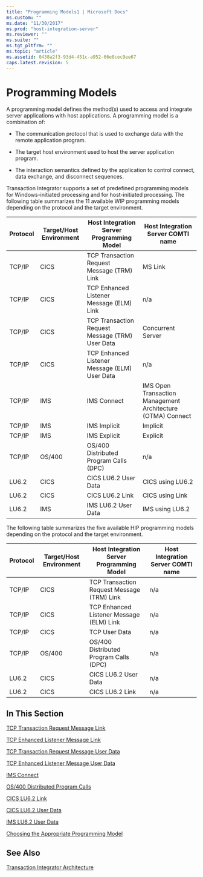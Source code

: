 ```yaml
---
title: "Programming Models1 | Microsoft Docs"
ms.custom: ""
ms.date: "11/30/2017"
ms.prod: "host-integration-server"
ms.reviewer: ""
ms.suite: ""
ms.tgt_pltfrm: ""
ms.topic: "article"
ms.assetid: 0438a2f3-93d4-451c-a952-66e8cec9ee67
caps.latest.revision: 5
---
```

# Programming Models
A programming model defines the method(s) used to access and integrate server applications with host applications. A programming model is a combination of:  
  
-   The communication protocol that is used to exchange data with the remote application program.  
  
-   The target host environment used to host the server application program.  
  
-   The interaction semantics defined by the application to control connect, data exchange, and disconnect sequences.  
  
 Transaction Integrator supports a set of predefined programming models for Windows-initiated processing and for host-initiated processing. The following table summarizes the 11 available WIP programming models depending on the protocol and the target environment.  
  
|Protocol|Target/Host Environment|Host Integration Server Programming Model|Host Integration Server COMTI name|  
|--------------|------------------------------|-----------------------------------------------|----------------------------------------|  
|TCP/IP|CICS|TCP Transaction Request Message (TRM) Link|MS Link|  
|TCP/IP|CICS|TCP Enhanced Listener Message (ELM) Link|n/a|  
|TCP/IP|CICS|TCP Transaction Request Message (TRM) User Data|Concurrent Server|  
|TCP/IP|CICS|TCP Enhanced Listener Message (ELM) User Data|n/a|  
|TCP/IP|IMS|IMS Connect|IMS Open Transaction Management Architecture (OTMA) Connect|  
|TCP/IP|IMS|IMS Implicit|Implicit|  
|TCP/IP|IMS|IMS Explicit|Explicit|  
|TCP/IP|OS/400|OS/400 Distributed Program Calls (DPC)|n/a|  
|LU6.2|CICS|CICS LU6.2 User Data|CICS using LU6.2|  
|LU6.2|CICS|CICS LU6.2 Link|CICS using Link|  
|LU6.2|IMS|IMS LU6.2 User Data|IMS using LU6.2|  
  
 The following table summarizes the five available HIP programming models depending on the protocol and the target environment.  
  
|Protocol|Target/Host Environment|Host Integration Server Programming Model|Host Integration Server COMTI name|  
|--------------|------------------------------|-----------------------------------------------|----------------------------------------|  
|TCP/IP|CICS|TCP Transaction Request Message (TRM) Link|n/a|  
|TCP/IP|CICS|TCP Enhanced Listener Message (ELM) Link|n/a|  
|TCP/IP|CICS|TCP User Data|n/a|  
|TCP/IP|OS/400|OS/400 Distributed Program Calls (DPC)|n/a|  
|LU6.2|CICS|CICS LU6.2 User Data|n/a|  
|LU6.2|CICS|CICS LU6.2 Link|n/a|  
  
## In This Section  
 [TCP Transaction Request Message Link](../HIS2010/tcp-transaction-request-message-link1.md)  
  
 [TCP Enhanced Listener Message Link](../HIS2010/tcp-enhanced-listener-message-link2.md)  
  
 [TCP Transaction Request Message User Data](../HIS2010/tcp-transaction-request-message-user-data1.md)  
  
 [TCP Enhanced Listener Message User Data](../HIS2010/tcp-enhanced-listener-message-user-data1.md)  
  
 [IMS Connect](../HIS2010/ims-connect2.md)  
  
 [OS/400 Distributed Program Calls](../HIS2010/os-400-distributed-program-calls2.md)  
  
 [CICS LU6.2 Link](../HIS2010/cics-lu6-2-link2.md)  
  
 [CICS LU6.2 User Data](../HIS2010/cics-lu6-2-user-data1.md)  
  
 [IMS LU6.2 User Data](../HIS2010/ims-lu6-2-user-data2.md)  
  
 [Choosing the Appropriate Programming Model](../HIS2010/choosing-the-appropriate-programming-model2.md)  
  
## See Also  
 [Transaction Integrator Architecture](../HIS2010/transaction-integrator-architecture2.md)